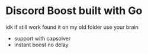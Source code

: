 # Discord Boost built with Go


idk if still work found it on my old folder use your brain

- support with capsolver
- instant boost no delay
